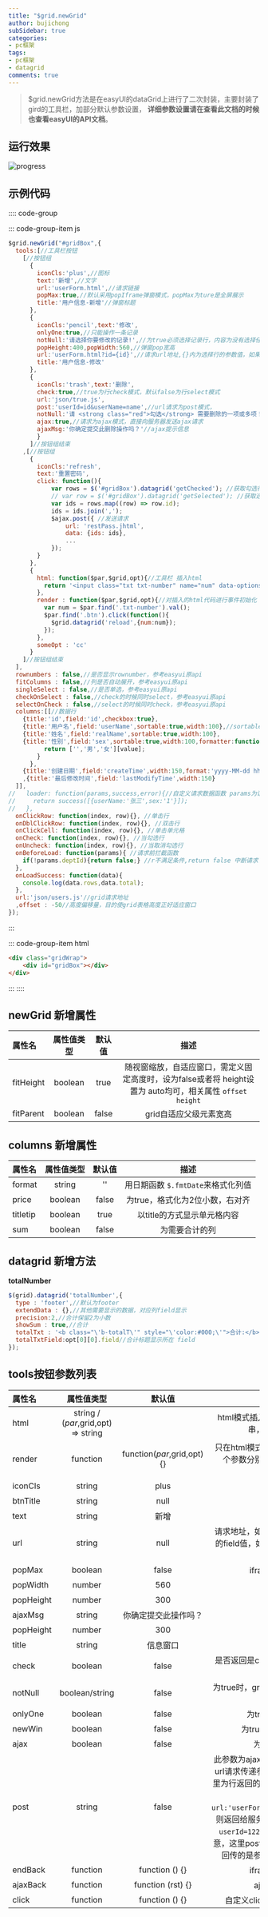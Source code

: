 ```yaml
---
title: "$grid.newGrid"
author: bujichong
subSidebar: true
categories:
- pc框架
tags:
- pc框架 
- datagrid
comments: true
---
```

> $grid.newGrid方法是在easyUI的dataGrid上进行了二次封装，主要封装了gird的工具栏，加部分默认参数设置， **详细参数设置请在查看此文档的时候也查看easyUI的API文档**。

## 运行效果
![progress](/docs/pcwork/datagrid.png)

## 示例代码

:::: code-group

::: code-group-item js
```js
$grid.newGrid("#gridBox",{
  tools:[//工具栏按钮
    [//按钮组
      {
        iconCls:'plus',//图标
        text:'新增',//文字
        url:'userForm.html',//请求链接
        popMax:true,//默认采用popIframe弹窗模式，popMax为ture是全屏展示
        title:'用户信息-新增'//弹窗标题
      },
      {
        iconCls:'pencil',text:'修改',
        onlyOne:true,//只能操作一条记录
        notNull:'请选择你要修改的记录!',//为true必须选择记录行，内容为没有选择任何一条记录的提示
        popHeight:400,popWidth:560,//弹窗pop宽高
        url:'userForm.html?id={id}',//请求url地址,{}内为选择行的参数值，如果多选，值用逗号隔开
        title:'用户信息-修改'
      },
      {
        iconCls:'trash',text:'删除',
        check:true,//true为行check模式，默认false为行select模式
        url:'json/true.js',
        post:'userId=id&userName=name',//url请求为post模式，
        notNull:'请 <strong class="red">勾选</strong> 需要删除的一项或多项！',
        ajax:true,//请求为ajax模式，直接向服务器发送ajax请求
        ajaxMsg:'你确定提交此删除操作吗？'//ajax提示信息
        }
      ]//按钮组结束
    ,[//按钮组
      {
        iconCls:'refresh',
        text:'重置密码',
        click: function(){
            var rows = $('#gridBox').datagrid('getChecked'); //获取勾选行
            // var row = $('#gridBox').datagrid('getSelected'); //获取选中行
            var ids = rows.map((row) => row.id);
            ids = ids.join(',');
            $ajax.post({ //发送请求
                url: 'restPass.jhtml',
                data: {ids: ids},
                ...
            });
        }
      },
      {
        html: function($par,$grid,opt){//工具栏 插入html
          return '<input class="txt txt-number" name="num" data-options="min:0,precision:2"><button class="btn btn-small btn-primary" type="button">搜索</button>'
        },
        render : function($par,$grid,opt){//对插入的html代码进行事件初始化 $par：工具栏盒对象，$grid：grid对象,opt：当前工具行参数,比如 opt.someOpt 得到 cc
          var num = $par.find('.txt-number').val();
          $par.find('.btn').click(function(){
            $grid.datagrid('reload',{num:num});
          });
        },
        someOpt : 'cc'
      }
    ]//按钮组结束
  ],
  rownumbers : false,//是否显示rownumber，参考easyui原api
  fitColumns : false,//列是否自动展开，参考easyui原api
  singleSelect : false,//是否单选，参考easyui原api
  checkOnSelect : false,//check的时候同时select，参考easyui原api
  selectOnCheck : false,//select的时候同时check，参考easyui原api
  columns:[[//数据行
    {title:'id',field:'id',checkbox:true},
    {title:'用户名',field:'userName',sortable:true,width:100},//sortable打开单击表头排序功能
    {title:'姓名',field:'realName',sortable:true,width:100},
    {title:'性别',field:'sex',sortable:true,width:100,formatter:function(value,rows,index){//formatter自定义返回内容，参考easyui原api
          return ['','男','女'][value];
        }
      },
    {title:'创建日期',field:'createTime',width:150,format:'yyyy-MM-dd hh:mm:ss'}//format只支持时间format
    ,{title:'最后修改时间',field:'lastModifyTime',width:150}
  ]],
//   loader: function(params,success,error){//自定义请求数据函数 params为请求参数
//     return success([{userName:'张三',sex:'1'}]);
//   },
  onClickRow: function(index, row){}, //单击行
  onDblClickRow: function(index, row){}, //双击行
  onClickCell: function(index, row){}, //单击单元格
  onCheck: function(index, row){}, //当勾选行
  onUncheck: function(index, row){}, //当取消勾选行
  onBeforeLoad: function(params){ //请求前拦截函数
    if(!params.deptId){return false;} //r不满足条件,return false 中断请求
  },
  onLoadSuccess: function(data){
    console.log(data.rows,data.total);
  },
  url:'json/users.js'//grid请求地址
  ,offset : -50//高度偏移量，目的使grid表格高度正好适应窗口
});
```
:::

::: code-group-item html
```html
<div class="gridWrap">
    <div id="gridBox"></div>
</div>
```
:::
::::

## newGrid 新增属性

| 属性名    | 属性值类型 | 默认值 |                             描述                             |
| :-------- | :--------: | :----: | :----------------------------------------------------------: |
| fitHeight |  boolean   |  true  | 随视窗缩放，自适应窗口，需定义固定高度时，设为false或者将 height设置为 auto均可，相关属性 `offset` `height` |
| fitParent |  boolean   | false  |                    grid自适应父级元素宽高                    |

## columns 新增属性

| 属性名   | 属性值类型 | 默认值 |                描述                |
| :------- | :--------: | :----: | :--------------------------------: |
| format   |   string   |   ''   | 用日期函数 `$.fmtDate`来格式化列值 |
| price    |  boolean   | false  |  为true，格式化为2位小数，右对齐   |
| titletip |  boolean   |  true  |    以title的方式显示单元格内容     |
| sum      |  boolean   | false  |           为需要合计的列           |

## datagrid 新增方法
**totalNumber**

``` js
$(grid).datagrid('totalNumber',{
  type : 'footer',//默认为footer
  extendData : {},//其他需要显示的数据，对应列field显示
  precision:2,//合计保留2为小数
  showSum : true,//合计
  totalTxt : '<b class="\'b-totalT\'" style="\'color:#000;\'">合计:</b>',//合计标题文案，没有特殊需求不需要修改
  totalTxtField:opt[0][0].field//合计标题显示所在 field
});
```
## tools按钮参数列表

| 属性名    |             属性值类型              |           默认值           |                             描述                             |
| :-------- | :---------------------------------: | :------------------------: | :----------------------------------------------------------: |
| html      | string / ($par,$grid,opt) => string |                            | html模式插入页面，可以是字符串或者函数返回字符串，结合 `render`函数处理html代码 |
| render    |              function               | function($par,$grid,opt){} | 只在html模式下有效，用于处理插入后的html事件，3个参数分别为 `$par`：工具栏对象，`$grid`：grid对象,`opt`：当前工具行参数 |
| iconCls   |               string                |            plus            |                           按钮图标                           |
| btnTitle  |               string                |            null            |                           按钮标题                           |
| text      |               string                |            新增            |                           按钮文本                           |
| url       |               string                |            null            | 请求地址，如 ：`userForm.html?id={id}`{}里为行返回的field值，如选择的是多行，返回的field为`,`隔开的字符串 |
| popMax    |               boolean               |           false            |                iframe弹窗模式，弹窗是否最大化                |
| popWidth  |               number                |            560             |                           弹窗宽度                           |
| popHeight |               number                |            300             |                           弹窗高度                           |
| ajaxMsg   |               string                |    你确定提交此操作吗？    |                           弹窗宽度                           |
| popHeight |               number                |            300             |                           弹窗高度                           |
| title     |               string                |          信息窗口          |                   iframe弹窗模式，弹窗标题                   |
| check     |               boolean               |           false            | 是否返回是check的值，即勾选行，默认返回select的值，即选择行  |
| notNull   |           boolean/string            |           false            | 为true时，grid必须选择行，为提示文字(string)时，没有选择行弹出提示文字 |
| onlyOne   |               boolean               |           false            |               为true时，grid操作行只能选择一行               |
| newWin    |               boolean               |           false            |             为true时，url对应的页面在新窗口打开              |
| ajax      |               boolean               |           false            |                为true时，url对应的为ajax请求                 |
| post      |               string                |           false            | 此参数为ajax请求的延伸参数， 当ajax为true时，默认url请求传递参数的方法为：`userForm.html?id={id}`{}里为行返回的field值， 当post为true时，传参方式通过post值给出，返回，如：`url:'userForm.html',post:'userId=id&name=name'`，则返回给服务器的url请求为(举例)： `userForm.html?userId=122&name=zhanghua`，122为field id的值 注意，这里post模式返回和默认方式不同的是，post模式回传的是参数的序列，和表单同步提交的方式相同 |
| endBack   |              function               |       function () {}       |                iframe弹窗模式，关闭时返回事件                |
| ajaxBack  |              function               |     function (rst) {}      |                 ajax模式，请求后自自定义事件                 |
| click     |              function               |       function () {}       |         自定义click事件，之前所有的参数设置皆为浮云          |


